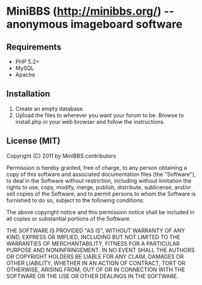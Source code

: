 # MiniBBS (http://minibbs.org/) -- anonymous imageboard software

## Requirements
* PHP 5.2+
* MySQL
* Apache

## Installation
1. Create an empty database.
2. Upload the files to wherever you want your forum to be. Browse to install.php in your web browser and follow the instructions.

## License (MIT)
Copyright (C) 2011 by MiniBBS contributors

Permission is hereby granted, free of charge, to any person obtaining a copy of this software and associated documentation files (the "Software"), to deal in the Software without restriction, including without limitation the rights to use, copy, modify, merge, publish, distribute, sublicense, and/or sell copies of the Software, and to permit persons to whom the Software is furnished to do so, subject to the following conditions:

The above copyright notice and this permission notice shall be included in all copies or substantial portions of the Software.

THE SOFTWARE IS PROVIDED "AS IS", WITHOUT WARRANTY OF ANY KIND, EXPRESS OR IMPLIED, INCLUDING BUT NOT LIMITED TO THE WARRANTIES OF MERCHANTABILITY, FITNESS FOR A PARTICULAR PURPOSE AND NONINFRINGEMENT. IN NO EVENT SHALL THE AUTHORS OR COPYRIGHT HOLDERS BE LIABLE FOR ANY CLAIM, DAMAGES OR OTHER LIABILITY, WHETHER IN AN ACTION OF CONTRACT, TORT OR OTHERWISE, ARISING FROM, OUT OF OR IN CONNECTION WITH THE SOFTWARE OR THE USE OR OTHER DEALINGS IN THE SOFTWARE.
